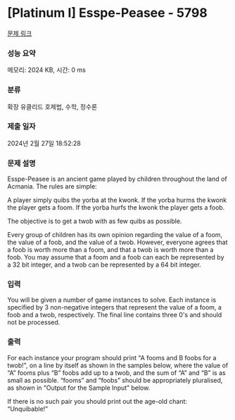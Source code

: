 # [Platinum I] Esspe-Peasee - 5798 

[문제 링크](https://www.acmicpc.net/problem/5798) 

### 성능 요약

메모리: 2024 KB, 시간: 0 ms

### 분류

확장 유클리드 호제법, 수학, 정수론

### 제출 일자

2024년 2월 27일 18:52:28

### 문제 설명

<p>Esspe-Peasee is an ancient game played by children throughout the land of Acmania. The rules are simple: </p>

<p>A player simply quibs the yorba at the kwonk. If the yorba hurms the kwonk the player gets a foom. If the yorba hurfs the kwonk the player gets a foob. </p>

<p>The objective is to get a twob with as few quibs as possible.</p>

<p>Every group of children has its own opinion regarding the value of a foom, the value of a foob, and the value of a twob. However, everyone agrees that a foob is worth more than a foom, and that a twob is worth more than a foob. You may assume that a foom and a foob can each be represented by a 32 bit integer, and a twob can be represented by a 64 bit integer. </p>

### 입력 

 <p>You will be given a number of game instances to solve. Each instance is specified by 3 non-negative integers that represent the value of a foom, a foob and a twob, respectively. The final line contains three 0's and should not be processed.</p>

### 출력 

 <p>For each instance your program should print "A fooms and B foobs for a twob!", on a line by itself as shown in the samples below, where the value of “A” fooms plus “B” foobs add up to a twob, and the sum of “A” and “B” is as small as possible. “fooms” and “foobs” should be appropriately pluralised, as shown in “Output for the Sample Input” below. </p>

<p>If there is no such pair you should print out the age-old chant:  “Unquibable!”</p>

